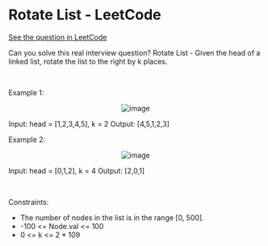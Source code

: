 # Rotate List - LeetCode
[See the question in LeetCode](https://leetcode.com/problems/rotate-list/submissions/1620062156/?envType=study-plan-v2&envId=top-interview-150)

Can you solve this real interview question? Rotate List - Given the head of a linked list, rotate the list to the right by k places.

 

Example 1:


<p align="center">
  <img src="https://assets.leetcode.com/uploads/2020/11/13/rotate1.jpg" alt="image" >
</p>



Input: head = [1,2,3,4,5], k = 2
Output: [4,5,1,2,3]


Example 2:


<p align="center">
  <img src="https://assets.leetcode.com/uploads/2020/11/13/roate2.jpg" alt="image" >
</p>



Input: head = [0,1,2], k = 4
Output: [2,0,1]


 

Constraints:

 * The number of nodes in the list is in the range [0, 500].
 * -100 <= Node.val <= 100
 * 0 <= k <= 2 * 109
